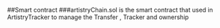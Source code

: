 ##Smart contract
###artistryChain.sol is the smart contract that used in ArtistryTracker to manage the Transfer , Tracker and ownership

